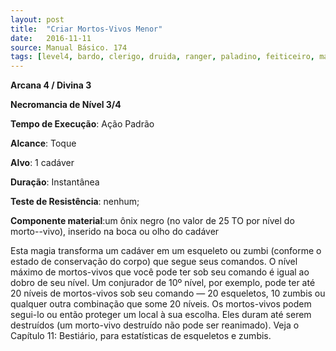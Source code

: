 ```yaml
---
layout: post
title:  "Criar Mortos-Vivos Menor"
date:   2016-11-11
source: Manual Básico. 174
tags: [level4, bardo, clerigo, druida, ranger, paladino, feiticeiro, mago, necromancia]
---
```


**Arcana 4 / Divina 3**

**Necromancia de Nível 3/4**

**Tempo de Execução**: Ação Padrão

**Alcance**: Toque

**Alvo**: 1 cadáver

**Duração**: Instantânea

**Teste de Resistência**: nenhum;

**Componente material**:um ônix negro (no valor de 25 TO por nível do morto--vivo), inserido na boca ou olho do cadáver

Esta magia transforma um cadáver em um esqueleto ou zumbi (conforme o estado de conservação do corpo) que segue seus comandos. 
O nível máximo de mortos-vivos que você pode ter sob seu comando é igual ao dobro de seu nível. Um conjurador de 10º nível, por exemplo, pode ter até 20 níveis de mortos-vivos sob seu comando — 20 esqueletos, 10 zumbis ou qualquer outra combinação que some 20 níveis.
Os mortos-vivos podem segui-lo ou então proteger um local à sua escolha. Eles duram até serem destruídos (um morto-vivo destruído não pode ser reanimado). Veja o Capítulo 11: Bestiário, para estatísticas de esqueletos e zumbis.
